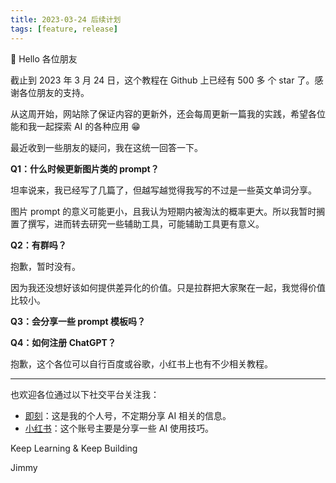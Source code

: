 ```yaml
---
title: 2023-03-24 后续计划
tags: [feature, release]
---
```


👋 Hello 各位朋友

截止到 2023 年 3 月 24 日，这个教程在 Github 上已经有 500 多 个 star 了。感谢各位朋友的支持。

从这周开始，网站除了保证内容的更新外，还会每周更新一篇我的实践，希望各位能和我一起探索 AI 的各种应用 😁

最近收到一些朋友的疑问，我在这统一回答一下。

**Q1：什么时候更新图片类的 prompt？**

坦率说来，我已经写了几篇了，但越写越觉得我写的不过是一些英文单词分享。

图片 prompt 的意义可能更小，且我认为短期内被淘汰的概率更大。所以我暂时搁置了撰写，进而转去研究一些辅助工具，可能辅助工具更有意义。

**Q2：有群吗？**

抱歉，暂时没有。

因为我还没想好该如何提供差异化的价值。只是拉群把大家聚在一起，我觉得价值比较小。

**Q3：会分享一些 prompt 模板吗？**

**Q4：如何注册 ChatGPT？**

抱歉，这个各位可以自行百度或谷歌，小红书上也有不少相关教程。

---

也欢迎各位通过以下社交平台关注我：

- [即刻](https://web.okjike.com/u/1CC74CB0-B6D3-4247-AC48-5C33E8983723)：这是我的个人号，不定期分享 AI 相关的信息。
- [小红书](https://www.xiaohongshu.com/user/profile/6073d38d00000000010068a6?xhsshare=CopyLink&appuid=6073d38d00000000010068a6&apptime=1679646639)：这个账号主要是分享一些 AI 使用技巧。

Keep Learning & Keep Building

Jimmy
